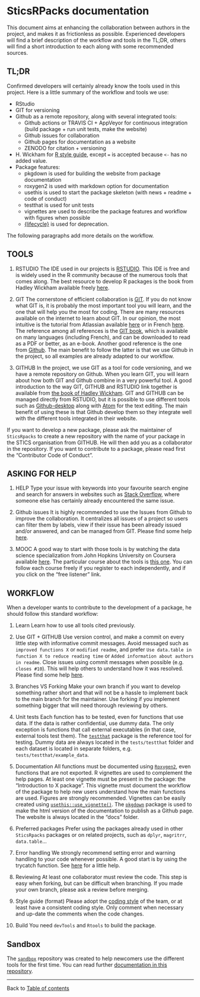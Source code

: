 # SticsRPacks documentation

This document aims at enhancing the collaboration between authors in the project, and makes it as frictionless as possible. Experienced developers will find a brief description of the workflow and tools in the TL;DR, others will find a short introduction to each along with some recommended sources.

## TL;DR

Confirmed developers will certainly already know the tools used in this project. Here is a little summary of the workflow and tools we use:
+ RStudio
+ GIT for versioning
+ Github as a remote repository, along with several integrated tools:
    + Github actions or TRAVIS CI + AppVeyor for continuous integration (build package + run unit tests, make the website)
    + Github issues for collaboration
    + Github pages for documentation as a website
    + ZENODO for citation + versioning
+ H. Wickham for [R style guide](http://adv-r.had.co.nz/Style.html), except `=` is accepted because `<-` has no added value.
+ Package features:
    + pkgdown is used for building the website from package documentation
    + roxygen2 is used with markdown option for documentation
    + usethis is used to start the package skeleton (with news + readme + code of conduct)
    + testthat is used for unit tests
    + vignettes are used to describe the package features and workflow with figures when possible
    + [{lifecycle}](https://lifecycle.r-lib.org/index.html) is used for deprecation.

The following paragraphs add more details on the workflow.

## TOOLS

1.	RSTUDIO
The IDE used in our projects is [RSTUDIO](https://www.rstudio.com/). This IDE is free and is widely used in the R community because of the numerous tools that comes along. The best resource to develop R packages is the book from Hadley Wickham available freely [here](http://r-pkgs.had.co.nz/intro.html).

1.	GIT
The cornerstone of efficient collaboration is [GIT](https://git-scm.com/). If you do not know what GIT is, it is probably the most important tool you will learn, and the one that will help you the most for coding.
There are many resources available on the internet to learn about GIT. In our opinion, the most intuitive is the tutorial from Atlassian available [here](https://www.atlassian.com/git/tutorials) or in French [here](https://fr.atlassian.com/git/tutorials). The reference among all references is the [GIT book](https://git-scm.com/book/en/v2), which is available on many languages (including French), and can be downloaded to read as a PDF or better, as an e-book. Another good reference is the one from [Github](https://guides.github.com/). The main benefit to follow the latter is that we use Github in the project, so all examples are already adapted to our workflow.

1.	GITHUB
In the project, we use GIT as a tool for code versioning, and we have a remote repository on Github. When you learn GIT, you will learn about how both GIT and Github combine in a very powerful tool.
A good introduction to the way GIT, GITHUB and RSTUDIO link together is available from [the book of Hadley Wickham](http://r-pkgs.had.co.nz/git.html). GIT and GITHUB can be managed directly from RSTUDIO, but it is possible to use different tools such as [Github-desktop](https://desktop.github.com/) along with [Atom](https://atom.io/) for the text editing. The main benefit of using these is that Github develop them so they integrate well with the different tools integrated in their website.

  If you want to develop a new package, please ask the maintainer of `SticsRpacks`  to create a new repository with the name of your package in the STICS organisation from GITHUB. He will then add you as a collaborator in the repository. If you want to contribute to a package, please read first the “Contributor Code of Conduct”.

## ASKING FOR HELP

1.	HELP
Type your issue with keywords into your favourite search engine and search for answers in websites such as [Stack Overflow](https://stackoverflow.com/), where someone else has certainly already encountered the same issue.

1.	Github issues
It is highly recommended to use the Issues from Github to improve the collaboration. It centralizes all issues of a project so users can filter them by labels, view if their issue has been already issued and/or answered, and can be managed from GIT. Please find some help [here](https://guides.github.com/features/issues/).

1.	MOOC
A good way to start with those tools is by watching the data science specialization from John Hopkins University on Coursera available [here](https://www.coursera.org/specializations/jhu-data-science). The particular course about the tools is [this one](https://www.coursera.org/learn/data-scientists-tools). You can follow each course freely if you register to each independently, and if you click on the “free listener” link.

## WORKFLOW

When a developer wants to contribute to the development of a package, he should follow this standard workflow:

1.	Learn
Learn how to use all tools cited previously.

1.	Use GIT + GITHUB
Use version control, and make a commit on every little step with informative commit messages. Avoid messaged such as `improved functions X` or `modified readme`, and prefer `Use data.table in function X to reduce reading time` or `Added information about authors in readme`.
Close issues using commit messages when possible (e.g. `closes #10`). This will help others to understand how it was resolved. Please find some help [here](https://help.github.com/articles/closing-issues-using-keywords/).

1.	Branches VS Forking
Make your own branch if you want to develop something rather short and that will not be a hassle to implement back to the main branch for the maintainer. Use forking if you implement something bigger that will need thorough reviewing by others.

1.	Unit tests
Each function has to be tested, even for functions that use data. If the data is rather confidential, use dummy data. The only exception is functions that call external executables (in that case, external tools test them). The [`testthat`](https://testthat.r-lib.org/) package is the reference tool for testing. Dummy data are always located in the `tests/testthat` folder and each dataset is located in separate folders, e.g. `tests/testthat/example_data`.

1.	Documentation
All functions must be documented using [`Roxygen2`](https://github.com/klutometis/roxygen), even functions that are not exported. R vignettes are used to complement the help pages. At least one vignette must be present in the package: the “Introduction to X package”. This vignette must document the workflow of the package to help new users understand how the main functions are used. Figures are strongly recommended. Vignettes can be easily created using [`usethis::use_vignette()`](http://usethis.r-lib.org/reference/use_vignette.html).
The [`pkgdown`](https://pkgdown.r-lib.org/) package is used to make the html version of the documentation to publish as a Github page. The website is always located in the “docs” folder.

1.	Preferred packages
Prefer using the packages already used in other `SticsRpacks`  packages or on related projects, such as `dplyr`, `magritrr`, `data.table`...

1.	Error handling
We strongly recommend setting error and warning handling to your code whenever possible. A good start is by using the trycatch function. See [here](https://stackoverflow.com/a/12195574) for a little help.

1.	Reviewing
At least one collaborator must review the code. This step is easy when forking, but can be difficult when branching. If you made your own branch, please ask a review before merging.

1.	Style guide (format)
Please adopt the [coding style](coding_style.md) of the team, or at least have a consistent coding style. Only comment when necessary and up-date the comments when the code changes.

1.	Build
You need `devTools` and `Rtools` to build the package.

## Sandbox

The [`sandbox`](https://github.com/SticsRPacks/sandbox) repository was created to help newcomers use the different tools for the first time. You can read further [documentation in this repository](https://github.com/SticsRPacks/sandbox/blob/master/README.md).

---------------
Back to [Table of contents](README.md)
